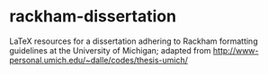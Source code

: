 # rackham-dissertation
LaTeX resources for a dissertation adhering to Rackham formatting guidelines at the University of Michigan; adapted from http://www-personal.umich.edu/~dalle/codes/thesis-umich/

